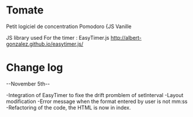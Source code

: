 # Tomate

Petit logiciel de concentration Pomodoro {JS Vanille

JS library used
For the timer : EasyTimer.js
http://albert-gonzalez.github.io/easytimer.js/

# Change log

--November 5th--

-Integration of EasyTimer to fixe the drift promblem of setInterval
-Layout modification
-Error message when the format entered by user is not mm:ss
-Refactoring of the code, the HTML is now in index.
